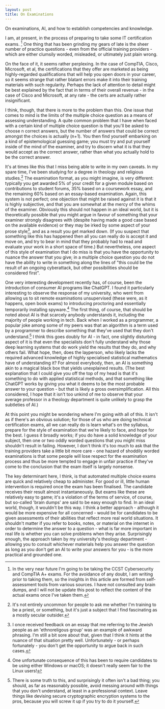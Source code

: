 ```yaml
---
layout: post
title: On Examinations
---
```


<div class="message">
    On examinations, AI, and how to establish competencies and knowledge.
</div>

I am, at present, in the process of preparing to take some IT certification exams. [^1] One thing that has been grinding my gears of late is the sheer number of practice questions - even from the official training providers - which are either clumsily worded, misleaded, or ultimately just plain wrong. 

On the face of it, it seems rather perplexing. In the case of CompTIA, Cisco, Microsoft, et al, the certifications that they offer are marketed as being highly-regarded qualifications that will help you open doors in your career, so it seems strange that rather blatant errors make it into their training materials with such regularity. Perhaps the lack of attention to detail might be best explained by the fact that in terms of their overall revenue - in the case of Cisco and Microsoft, at any rate - the certs are actually rather insignificant.

I think, though, that there is more to the problem than this. One issue that comes to mind is the limits of the multiple choice question as a means of assessing understanding. A quite common problem that I have when faced with a certain kind of multiple choice question is that you'll be asked to choose n correct answers, but the number of answers that could be correct amongst the choices is actually (n+1). You then find yourself embarking on a kind of epistemological guessing game; you must try and put yourself inside of the mind of the examiner, and try to discern what it is that they would accept as the correct answer, rather than what you actually hold to be the correct answer.

It's at times like this that I miss being able to write in my own caveats. In my spare time, I've been studying for a degree in theology and religious studies.[^2] The examination format, as you might imagine, is very different: typically you get awarded 5% of your credit for a given module based on contributions to student forums, 35% based on a coursework essay, and the remaining 60% based on an essay-based examination. Again, this system is not perfect; one objection that might be raised against it is that it is highly subjective, and that you are somewhat at the mercy of the whims of the examiner. Obviously this should not happen in an ideal world, but it is theoretically possible that you might argue in favour of something that your examiner strongly disagrees with (despite having made a good case based on the available evidence) or they may be irked by some aspect of your prose style[^3], and as a result you get marked down. (If you suspect that something like this has happened then all you can really do is accept it and move on, and try to bear in mind that they probably had to read and evaluate your work in a short space of time.) But nevertheless, one aspect of this style of examination that I do miss is that you have the opportunity to nuance the answer that you give; in a multiple choice question you do not have the ability to write in something along the lines of "this could be the result of an ongoing cyberattack, but other possibilities should be considered first".

One very interesting development recently has, of course, been the introduction of consumer AI programs like ChatGPT. I found it particularly interesting to observe the response of my university, who went from allowing us to sit remote examinations unsupervised (these were, as it happens, open book exams) to introducing proctoring and essentially temporarily installing spyware.[^4] The first thing, of course, that should be noted about AI is that scarcely anybody understands it, including the majority of people working in tech. Back when I worked as a programmer, a popular joke among some of my peers was that an algorithm is a term used by a programmer to describe something that they've used that they don't understand.[^5] I think this goes doubly for AI - in fact, one slightly disturbing aspect of it is that even the specialists don't fully understand why those deep learning systems that do work yield the results that they do, and why others fail. What hope, then, does the layperson, who likely lacks the required advanced knowledge of highly specialised statistical mathematics have of understanding it? For almost everybody, then, an AI is something akin to a magical black box that yields unexplained results. (The best explanation that I could give you off the top of my head is that it's something to do with applied statistical methods, and that something like ChatGPT works by giving you what it deems to be the most probable answer to your question - but that is likely a gross oversimplification. All this considered, I hope that it isn't too unkind of me to observe that your average professor in a theology department is quite unlikely to grasp the subtleties of AI.)

At this point you might be wondering where I'm going with all of this. It isn't as if there's an obvious solution; for those of us who are doing technical certification exams, all we can really do is learn what's on the syllabus, prepare for the style of examination that we're likely to face, and hope for the best. I guess it broadly works; if you do have a solid knowledge of your subject, then one or two oddly worded questions that you might miss shouldn't result in failing. However, I don't think it's too much to ask that the training providers take a little bit more care - one hazard of shoddily worded examinations is that some people will lose respect for the examination process and thus be more tempted to engage in unfair practice if they've come to the conclusion that the exam itself is largely nonsense.

The key determinant here, I think, is that automated multiple choice exams are quick and relatively cheap to administer. For good or ill, little human intervention is required once the exam has been finalised. The candidate receives their result almost instantaneously. But exams like these are relatively easy to game; it's a violation of the terms of service, of course, but so-called 'brain dumps' are said to be easy enough to find. In an ideal world, though, it wouldn't be this way. I think a better approach - although it would be more expensive for all concerned - would be for candidates to be given assessments of their abilities that reflect more real world situations. It shouldn't matter if you refer to books, notes, or material on the internet in order to determine the answer to a question - what is far more important in real life is whether you can solve problems when they arise. Surprisingly enough, the approach taken by my university's theology department - allowing you to consult whichever materials help you answer the question as long as you don't get an AI to write your answers for you - is the more practical and grounded one.


[^1]: In the very near future I'm going to be taking the CCST Cybersecurity and CompTIA A+ exams. For the avoidance of any doubt, I am writing prior to taking them, so the insights in this article are formed from self-assessment tools from various sources. I have not consulted any brain dumps, and I will not be update this post to reflect the content of the actual exams once I've taken them.
[^2]: It's not entirely uncommon for people to ask me whether I'm training to be a priest, or something, but it's just a subject that I find fascinating as a mostly secular outsider.
[^3]: I once received feedback on an essay that me referring to the Jewish people as an 'ethnoreligous group' was an example of awkward phrasing. I'm still a bit sore about that, given that I think it hints at the nuance of that situation pretty well. Unfortunately - or perhaps fortunately - you don't get the opportunity to argue back in such cases.
[^4]: One unfortunate consequence of this has been to require candidates to be using either Windows or macOS; it doesn't really seem fair to the Linux users!
[^5]: There is some truth to this, and surprisingly it often isn't a bad thing; you should, as far as reasonably possible, avoid messing around with things that you don't understand, at least in a professional context. Leave things like devising secure cryptographic encryption systems to the pros, because you will screw it up if you try to do it yourself.